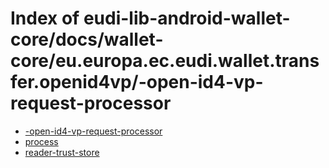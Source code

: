# Index of eudi-lib-android-wallet-core/docs/wallet-core/eu.europa.ec.eudi.wallet.transfer.openid4vp/-open-id4-vp-request-processor

- [-open-id4-vp-request-processor](/eudi-lib-android-wallet-core/docs/wallet-core/eu.europa.ec.eudi.wallet.transfer.openid4vp/-open-id4-vp-request-processor/-open-id4-vp-request-processor/)
- [process](/eudi-lib-android-wallet-core/docs/wallet-core/eu.europa.ec.eudi.wallet.transfer.openid4vp/-open-id4-vp-request-processor/process/)
- [reader-trust-store](/eudi-lib-android-wallet-core/docs/wallet-core/eu.europa.ec.eudi.wallet.transfer.openid4vp/-open-id4-vp-request-processor/reader-trust-store/)